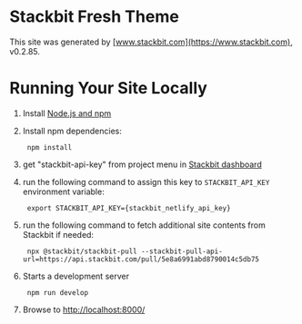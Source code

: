 # Stackbit Fresh Theme

This site was generated by [www.stackbit.com](https://www.stackbit.com), v0.2.85.

# Running Your Site Locally

1. Install [Node.js and npm](https://nodejs.org/en/)

1. Install npm dependencies:

        npm install

1. get "stackbit-api-key" from project menu in [Stackbit dashboard](https://app.stackbit.com/dashboard)

1. run the following command to assign this key to `STACKBIT_API_KEY` environment variable:

        export STACKBIT_API_KEY={stackbit_netlify_api_key}

1. run the following command to fetch additional site contents from Stackbit if needed:

        npx @stackbit/stackbit-pull --stackbit-pull-api-url=https://api.stackbit.com/pull/5e8a6991abd8790014c5db75

1. Starts a development server

        npm run develop

1. Browse to [http://localhost:8000/](http://localhost:8000/)
